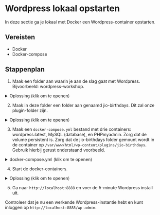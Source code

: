 # Wordpress lokaal opstarten

In deze sectie ga je lokaal met Docker een Wordpress-container opstarten.

## Vereisten

- Docker
- Docker-compose

## Stappenplan

1. Maak een folder aan waarin je aan de slag gaat met Wordpress. Bijvoorbeeld: wordpress-workshop.

<details>
<summary>Oplossing (klik om te openen)</summary>

```bash
mkdir wordpress-workshop
cd wordpress-workshop
```

</details>

2. Maak in deze folder een folder aan genaamd jio-birthdays. Dit zal onze plugin-folder zijn.

<details>
<summary>Oplossing (klik om te openen)</summary>

```bash
mkdir our-birthdays
```

</details>

3. Maak een `docker-compose.yml` bestand met drie containers: wordpress:latest, MySQL (database), en PHPmyadmin. Zorg dat de volume persistent is. Zorg dat de jio-birthdays folder gemount wordt in de container op `/var/www/html/wp-content/plugins/jio-birthdays`. Gebruik hierbij gerust onderstaand voorbeeld.

<details>
<summary>docker-compose.yml (klik om te openen)</summary>

```yml
version: "3.7"

services:
  db:
    image: mysql:5.7
    volumes:
      - db_data:/var/lib/mysql
    environment:
      MYSQL_ROOT_PASSWORD: somewordpress
      MYSQL_DATABASE: wordpress
      MYSQL_USER: wordpress
      MYSQL_PASSWORD: wordpress

  wordpress:
    depends_on:
      - db
    image: wordpress:latest
    volumes:
      - ./jio-birthdays:/var/www/html/wp-content/plugins/jio-birthdays
    ports:
      - "8888:80"
    environment:
      WORDPRESS_DB_HOST: db:3306
      WORDPRESS_DB_USER: wordpress
      WORDPRESS_DB_PASSWORD: wordpress
      WORDPRESS_DB_NAME: wordpress
      WORDPRESS_DEBUG: 1

  phpmyadmin:
    depends_on:
      - db
    image: phpmyadmin/phpmyadmin
    ports:
      - 8889:80
    environment:
      MYSQL_USERNAME: wordpress
      MYSQL_ROOT_PASSWORD: wordpress
      PMA_HOST: db:3306

volumes:
  db_data: {}
```

</details>

4. Start de docker-containers.

<details>
<summary>Oplossing (klik om te openen)</summary>

```bash
docker-compose up
```

</details>

5. Ga naar `http://localhost:8888` en voer de 5-minute Wordpress install uit.

Controleer dat je nu een werkende Wordpress-instantie hebt en kunt inloggen op `http://localhost:8888/wp-admin`.
